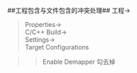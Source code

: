##工程包含与文件包含的冲突处理##
工程->  
>Properties->  
>C/C++ Build->  
>Settings->  
>Target Configurations 

>> Enable Demapper 勾去掉
